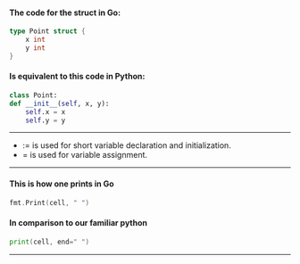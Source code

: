 #### The code for the struct in Go:
```go
type Point struct {
    x int
    y int
}
```
#### Is equivalent to this code in Python:
```python
class Point:
def __init__(self, x, y):
    self.x = x
    self.y = y
```
------
- := is used for short variable declaration and initialization.
- = is used for variable assignment.
------
#### This is how one prints in Go
```go
fmt.Print(cell, " ")
```

#### In comparison to our familiar python
```go
print(cell, end=" ")
```
----
